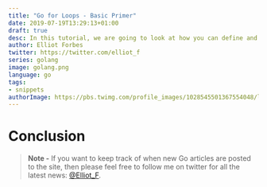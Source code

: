 ```yaml
---
title: "Go for Loops - Basic Primer"
date: 2019-07-19T13:29:13+01:00
draft: true
desc: In this tutorial, we are going to look at how you can define and work with for loops in Go.
author: Elliot Forbes
twitter: https://twitter.com/elliot_f
series: golang
image: golang.png
language: go
tags:
- snippets
authorImage: https://pbs.twimg.com/profile_images/1028545501367554048/lzr43cQv_400x400.jpg
---
```


# Conclusion

> **Note -** If you want to keep track of when new Go articles are posted to the
> site, then please feel free to follow me on twitter for all the latest news:
> [@Elliot_F](https://twitter.com/elliot_f).
